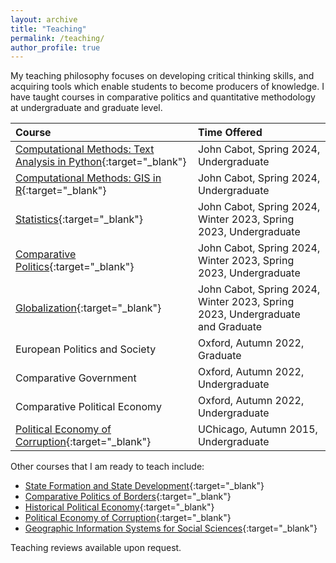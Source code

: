 ```yaml
---
layout: archive
title: "Teaching"
permalink: /teaching/
author_profile: true
---
```


<!-- Google tag (gtag.js) -->
<script async src="https://www.googletagmanager.com/gtag/js?id=G-7DSN63Y1JH"></script>
<script>
  window.dataLayer = window.dataLayer || [];
  function gtag(){dataLayer.push(arguments);}
  gtag('js', new Date());

  gtag('config', 'G-7DSN63Y1JH');
</script>

My teaching philosophy focuses on developing critical thinking skills, and acquiring tools which enable students to become producers of knowledge. I have taught courses in comparative politics and quantitative methodology at undergraduate and graduate level.


| Course |   Time Offered           |
|:-------|:-------------------------|
| [Computational Methods: Text Analysis in Python](/files/teaching/text_analysis/text_analysis_syllabus.html){:target="_blank"} | John Cabot, Spring 2024, Undergraduate |
| [Computational Methods: GIS in R](/files/teaching/big_data/big_data_syllabus.html){:target="_blank"} | John Cabot, Spring 2024, Undergraduate |
| [Statistics](/files/teaching/stats/stats_syllabus.html){:target="_blank"} | John Cabot, Spring 2024, Winter 2023, Spring 2023, Undergraduate |
| [Comparative Politics](/files/teaching/comp_pol/comp_pol_syllabus.html){:target="_blank"} | John Cabot, Spring 2024, Winter 2023, Spring 2023, Undergraduate |
| [Globalization](/files/teaching/cpe/pol_econ_syllabus.html){:target="_blank"} | John Cabot, Spring 2024, Winter 2023, Spring 2023, Undergraduate and Graduate |
| European Politics and Society | Oxford, Autumn 2022, Graduate |
| Comparative Government | Oxford, Autumn 2022, Undergraduate |
| Comparative Political Economy | Oxford, Autumn 2022, Undergraduate |
| [Political Economy of Corruption](https://bgpopescu.files.wordpress.com/2016/10/bpsyllabus.pdf){:target="_blank"} | UChicago, Autumn 2015, Undergraduate |


Other courses that I am ready to teach include:

- [State Formation and State Development](/files/teaching/state_capacity_dev/state_syllabus.html){:target="_blank"}
- [Comparative Politics of Borders](/files/teaching/borders/borders_syllabus.html){:target="_blank"}
- [Historical Political Economy](https://www.dropbox.com/s/d8llj89ijo4dwb8/his-pol-syllabus_2022.pdf?dl=0){:target="_blank"}
- [Political Economy of Corruption](https://bgpopescu.files.wordpress.com/2016/10/bpsyllabus.pdf){:target="_blank"}
- [Geographic Information Systems for Social Sciences](https://www.dropbox.com/s/2s8rzcly3gtdxh5/popescu-gis-syllabus2.pdf?dl=0){:target="_blank"}


Teaching reviews available upon request.

